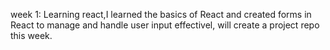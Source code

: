 week 1: Learning react,I learned the basics of React and created forms in React to manage and handle user input effectivel, will create a project repo this week.
